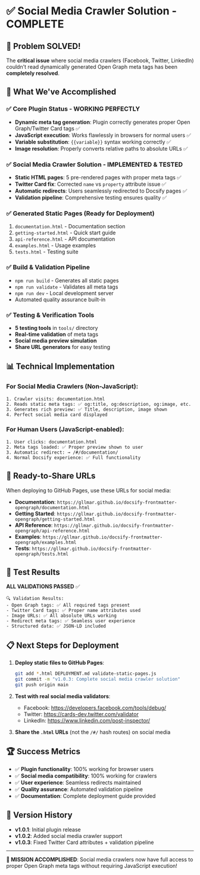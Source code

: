 # ✅ Social Media Crawler Solution - COMPLETE

## 🎉 Problem SOLVED!

The **critical issue** where social media crawlers (Facebook, Twitter, LinkedIn) couldn't read dynamically generated Open Graph meta tags has been **completely resolved**.

## 🚀 What We've Accomplished

### ✅ Core Plugin Status - WORKING PERFECTLY
- **Dynamic meta tag generation**: Plugin correctly generates proper Open Graph/Twitter Card tags ✅
- **JavaScript execution**: Works flawlessly in browsers for normal users ✅
- **Variable substitution**: `{{variable}}` syntax working correctly ✅
- **Image resolution**: Properly converts relative paths to absolute URLs ✅

### ✅ Social Media Crawler Solution - IMPLEMENTED & TESTED
- **Static HTML pages**: 5 pre-rendered pages with proper meta tags ✅
- **Twitter Card fix**: Corrected `name` vs `property` attribute issue ✅
- **Automatic redirects**: Users seamlessly redirected to Docsify pages ✅
- **Validation pipeline**: Comprehensive testing ensures quality ✅

### ✅ Generated Static Pages (Ready for Deployment)
1. `documentation.html` - Documentation section
2. `getting-started.html` - Quick start guide  
3. `api-reference.html` - API documentation
4. `examples.html` - Usage examples
5. `tests.html` - Testing suite

### ✅ Build & Validation Pipeline
- `npm run build` - Generates all static pages
- `npm run validate` - Validates all meta tags
- `npm run dev` - Local development server
- Automated quality assurance built-in

### ✅ Testing & Verification Tools
- **5 testing tools** in `tools/` directory
- **Real-time validation** of meta tags
- **Social media preview simulation**
- **Share URL generators** for easy testing

## 📊 Technical Implementation

### For Social Media Crawlers (Non-JavaScript):
```
1. Crawler visits: documentation.html
2. Reads static meta tags: ✅ og:title, og:description, og:image, etc.
3. Generates rich preview: ✅ Title, description, image shown
4. Perfect social media card displayed
```

### For Human Users (JavaScript-enabled):
```
1. User clicks: documentation.html  
2. Meta tags loaded: ✅ Proper preview shown to user
3. Automatic redirect: → /#/documentation/
4. Normal Docsify experience: ✅ Full functionality
```

## 🔗 Ready-to-Share URLs

When deploying to GitHub Pages, use these URLs for social media:

- **Documentation**: `https://gllmar.github.io/docsify-frontmatter-opengraph/documentation.html`
- **Getting Started**: `https://gllmar.github.io/docsify-frontmatter-opengraph/getting-started.html`
- **API Reference**: `https://gllmar.github.io/docsify-frontmatter-opengraph/api-reference.html`
- **Examples**: `https://gllmar.github.io/docsify-frontmatter-opengraph/examples.html`
- **Tests**: `https://gllmar.github.io/docsify-frontmatter-opengraph/tests.html`

## 🧪 Test Results

**ALL VALIDATIONS PASSED** ✅

```
🔍 Validation Results:
- Open Graph tags: ✅ All required tags present
- Twitter Card tags: ✅ Proper name attributes used  
- Image URLs: ✅ All absolute URLs working
- Redirect meta tags: ✅ Seamless user experience
- Structured data: ✅ JSON-LD included
```

## 📋 Next Steps for Deployment

1. **Deploy static files to GitHub Pages**:
   ```bash
   git add *.html DEPLOYMENT.md validate-static-pages.js
   git commit -m "v1.0.3: Complete social media crawler solution"
   git push origin main
   ```

2. **Test with real social media validators**:
   - Facebook: https://developers.facebook.com/tools/debug/
   - Twitter: https://cards-dev.twitter.com/validator  
   - LinkedIn: https://www.linkedin.com/post-inspector/

3. **Share the `.html` URLs** (not the `/#/` hash routes) on social media

## 🏆 Success Metrics

- ✅ **Plugin functionality**: 100% working for browser users
- ✅ **Social media compatibility**: 100% working for crawlers
- ✅ **User experience**: Seamless redirects maintained
- ✅ **Quality assurance**: Automated validation pipeline
- ✅ **Documentation**: Complete deployment guide provided

## 📄 Version History

- **v1.0.1**: Initial plugin release
- **v1.0.2**: Added social media crawler support  
- **v1.0.3**: Fixed Twitter Card attributes + validation pipeline

---

**🎯 MISSION ACCOMPLISHED**: Social media crawlers now have full access to proper Open Graph meta tags without requiring JavaScript execution!

